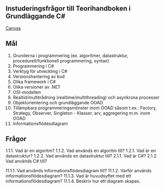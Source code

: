 ## Instuderingsfrågor till Teorihandboken i Grundläggande C#

[Canvas](https://chasacademy.instructure.com/courses/186/assignments/513?module_item_id=2071)

## Mål

1. Grunderna i programmering (ex. algoritmer, datastruktur, procedurell/funktionell programmering, syntax)
2. Programmering i C#
3. Verktyg för utveckling i C#
4. Versionshantering av kod
5. Olika framework i C#
6. Olika versioner av .NET
7. OSI-modellen
8. Realtid/multitrådning (realtime/multithreading) och asynkrona processer
9. Objektorientering och grundläggande OOAD
10. Tillämpbara programmeringsmönster inom OOAD såsom t.ex.: Factory, Strategy, Observer, Singleton - Klasser, arv, aggregering m.m. inom OOAD
11. Informationsflödesdiagram
  

## Frågor
1.1.1. Vad är en algoritm?
1.1.2. Vad används en algoritm till?
1.2.1. Vad är en datastruktur?
1.2.2. Vad används en datastruktur till?
2.1.1. Vad är C#?
2.1.2. Vad används C# till?

11.1.1. Vad används informationsflödesdiagram till?
11.1.2. Varför används informationsflödesdiagram?
11.1.3. Vad är huvudsyftet med ett informationsflödesdiagram?
11.1.4. Beskriv hur ett diagram skapas.